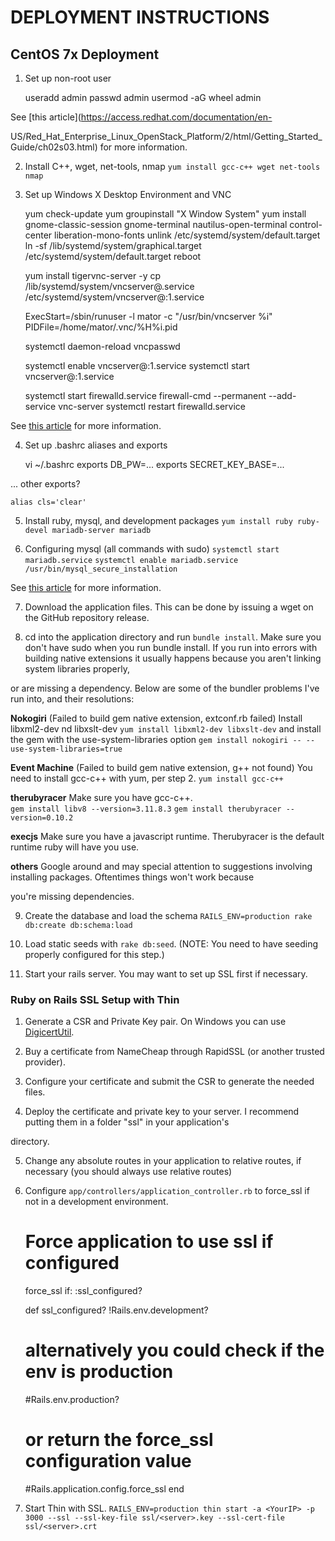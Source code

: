 # DEPLOYMENT INSTRUCTIONS

## CentOS 7x Deployment
1. Set up non-root user

    useradd admin
    passwd admin
    usermod -aG wheel admin

See [this article](https://access.redhat.com/documentation/en-

US/Red_Hat_Enterprise_Linux_OpenStack_Platform/2/html/Getting_Started_Guide/ch02s03.html) for more information.

2. Install C++, wget, net-tools, nmap
`yum install gcc-c++ wget net-tools nmap`

3. Set up Windows X Desktop Environment and VNC

    yum check-update
    yum groupinstall "X Window System"
    yum install gnome-classic-session gnome-terminal nautilus-open-terminal control-center liberation-mono-fonts
    unlink /etc/systemd/system/default.target
    ln -sf /lib/systemd/system/graphical.target /etc/systemd/system/default.target
    reboot
  
    yum install tigervnc-server -y
    cp /lib/systemd/system/vncserver@.service /etc/systemd/system/vncserver@:1.service
  
    ExecStart=/sbin/runuser -l mator -c "/usr/bin/vncserver %i"
    PIDFile=/home/mator/.vnc/%H%i.pid
  
    systemctl daemon-reload
    vncpasswd
  
    systemctl enable vncserver@:1.service
    systemctl start vncserver@:1.service
  
    systemctl start firewalld.service
    firewall-cmd --permanent --add-service vnc-server
    systemctl restart firewalld.service

See [this article](http://www.krizna.com/centos/install-vnc-server-centos-7/) for more information.

4. Set up .bashrc aliases and exports

    vi ~/.bashrc
    exports DB_PW=...
    exports SECRET_KEY_BASE=...

... other exports?

`alias cls='clear'`

5. Install ruby, mysql, and development packages
`yum install ruby ruby-devel mariadb-server mariadb`

6. Configuring mysql (all commands with sudo)
`systemctl start mariadb.service`
`systemctl enable mariadb.service`
`/usr/bin/mysql_secure_installation`

See [this article](https://support.rackspace.com/how-to/installing-mysql-server-on-centos/) for more information.

7. Download the application files.  This can be done by issuing a wget on the GitHub repository release.

8. cd into the application directory and run `bundle install`.  Make sure you don't have sudo when you run bundle install.
If you run into errors with building native extensions it usually happens because you aren't linking system libraries properly, 

or are missing a dependency.  Below are some of the bundler problems I've run into, and their resolutions:

**Nokogiri** (Failed to build gem native extension, extconf.rb failed)
Install libxml2-dev nd libxslt-dev
`yum install libxml2-dev libxslt-dev`
and install the gem with the use-system-libraries option
`gem install nokogiri -- --use-system-libraries=true`

**Event Machine** (Failed to build gem native extension, g++ not found)
You need to install gcc-c++ with yum, per step 2.
`yum install gcc-c++`

**therubyracer**
Make sure you have gcc-c++.  
`gem install libv8 --version=3.11.8.3`
`gem install therubyracer --version=0.10.2`

**execjs**
Make sure you have a javascript runtime.  Therubyracer is the default runtime ruby will have you use.

**others**
Google around and may special attention to suggestions involving installing packages.  Oftentimes things won't work because 

you're missing dependencies.

9. Create the database and load the schema
`RAILS_ENV=production rake db:create db:schema:load`

10. Load static seeds with `rake db:seed`.  (NOTE: You need to have seeding properly configured for this step.)

11. Start your rails server.  You may want to set up SSL first if necessary.


### Ruby on Rails SSL Setup with Thin
1. Generate a CSR and Private Key pair.  On Windows you can use [DigicertUtil](https://www.digicert.com/util/).

2. Buy a certificate from NameCheap through RapidSSL (or another trusted provider).

3. Configure your certificate and submit the CSR to generate the needed files.

4. Deploy the certificate and private key to your server.  I recommend putting them in a folder "ssl" in your application's 

directory.

5. Change any absolute routes in your application to relative routes, if necessary (you should always use relative routes)

6. Configure `app/controllers/application_controller.rb` to force_ssl if not in a development environment.

    # Force application to use ssl if configured
    force_ssl if: :ssl_configured?
  
    def ssl_configured?
      !Rails.env.development?
      # alternatively you could check if the env is production
      #Rails.env.production?
      # or return the force_ssl configuration value
      #Rails.application.config.force_ssl
    end

7. Start Thin with SSL.
`RAILS_ENV=production thin start -a <YourIP> -p 3000 --ssl --ssl-key-file ssl/<server>.key --ssl-cert-file ssl/<server>.crt`
